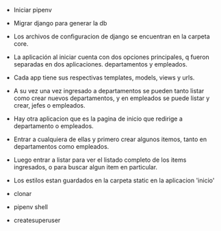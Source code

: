 * Iniciar pipenv
* Migrar django para generar la db
* Los archivos de configuracion de django se encuentran en la carpeta core.
* La aplicación al iniciar cuenta con dos opciones principales, q fueron separadas en dos aplicaciones. departamentos y empleados.
* Cada app tiene sus respectivas templates, models, views y urls.
* A su vez una vez ingresado a departamentos se pueden tanto listar como crear nuevos departamentos, y en empleados se puede listar y crear, jefes o empleados.
* Hay otra aplicacion que es la pagina de inicio que redirige a departamento o empleados.
* Entrar a cualquiera de ellas y primero crear algunos itemos, tanto en departamentos como empleados.
* Luego entrar a listar para ver el listado completo de los items ingresados, o para buscar algun item en particular.
* Los estilos estan guardados en la carpeta static en la aplicacion 'inicio'



* clonar
* pipenv shell
* createsuperuser
